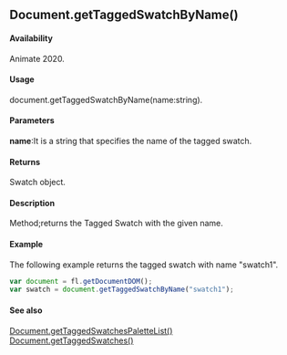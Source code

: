 ## Document.getTaggedSwatchByName()

#### Availability

Animate 2020.

#### Usage

document.getTaggedSwatchByName(name:string).

#### Parameters

**name**:It is a string that specifies the name of the tagged swatch.

#### Returns

Swatch object.

#### Description

Method;returns the Tagged Swatch with the given name.

#### Example

The following example returns the tagged swatch with name "swatch1".

```javascript
var document = fl.getDocumentDOM();
var swatch = document.getTaggedSwatchByName("swatch1");
```

#### See also

[Document.getTaggedSwatchesPaletteList()](../Document_object/Document6063.md)
[Document.getTaggedSwatches()](../Document_object/Document6064.md)
